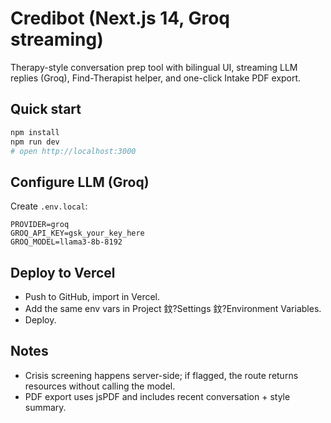 # Credibot (Next.js 14, Groq streaming)
Therapy-style conversation prep tool with bilingual UI, streaming LLM replies (Groq), Find-Therapist helper, and one-click Intake PDF export.

## Quick start
```bash
npm install
npm run dev
# open http://localhost:3000
```

## Configure LLM (Groq)
Create `.env.local`:
```
PROVIDER=groq
GROQ_API_KEY=gsk_your_key_here
GROQ_MODEL=llama3-8b-8192
```

## Deploy to Vercel
- Push to GitHub, import in Vercel.
- Add the same env vars in Project 鈫?Settings 鈫?Environment Variables.
- Deploy.

## Notes
- Crisis screening happens server-side; if flagged, the route returns resources without calling the model.
- PDF export uses jsPDF and includes recent conversation + style summary.

